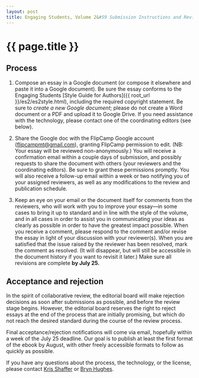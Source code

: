 ```yaml
---
layout: post
title: Engaging Students, Volume 2&#59 Submission Instructions and Review Process
---
```


# {{ page.title }} #

## Process ## 

1. Compose an essay in a Google document (or compose it elsewhere and paste it into a Google document). Be sure the essay conforms to the Engaging Students [Style Guide for Authors]({{ root_url }}/es2/es2style.html), including the required copyright statement. Be sure to *create a new Google document*; please do not create a Word document or a PDF and upload it to Google Drive. If you need assistance with the technology, please contact one of the coordinating editors (see below).

2. Share the Google doc with the FlipCamp Google account (flipcampmt@gmail.com), granting FlipCamp permission to edit. (NB: Your essay will be reviewed non-anonymously.) You will receive a confirmation email within a couple days of submission, and possibly requests to share the document with others (your reviewers and the coordinating editors). Be sure to grant these permissions promptly. You will also receive a follow-up email within a week or two notifying you of your assigned reviewers, as well as any modifications to the review and publication schedule.

3. Keep an eye on your email or the document itself for comments from the reviewers, who will work with you to improve your essay—in some cases to bring it up to standard and in line with the style of the volume, and in all cases in order to assist you in communicating your ideas as clearly as possible in order to have the greatest impact possible. When you receive a comment, please respond to the comment and/or revise the essay in light of your discussion with your reviewer(s). When you are satisfied that the issue raised by the reviewer has been resolved, mark the comment as resolved. (It will disappear, but will still be accessible in the document history if you want to revisit it later.) Make sure all revisions are complete **by July 25.**

## Acceptance and rejection ##

In the spirit of collaborative review, the editorial board will make rejection decisions as soon after submissions as possible, and before the review stage begins. However, the editorial board reserves the right to reject essays at the end of the process that are initially promising, but which do not reach the desired standard during the course of the review process.

Final acceptance/rejection notifications will come via email, hopefully within a week of the July 25 deadline. Our goal is to publish at least the first format of the ebook by August, with other freely accessible formats to follow as quickly as possible.

If you have any questions about the process, the technology, or the license, please contact [Kris Shaffer](mailto:kris.shaffer@gmail.com) or [Bryn Hughes](mailto:bryn.hughes@gmail.com).